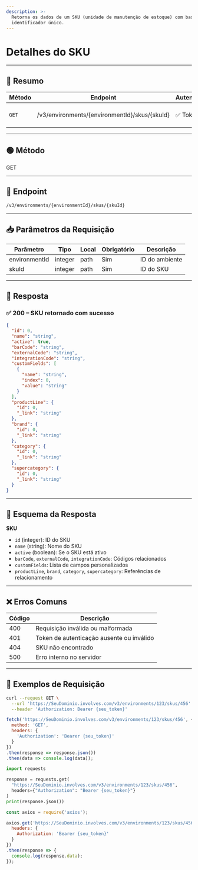 ```yaml
---
description: >-
  Retorna os dados de um SKU (unidade de manutenção de estoque) com base em seu
  identificador único.
---
```


# Detalhes do SKU

***

## 🧾 Resumo

| Método | Endpoint                                      | Autenticação | Descrição             |
| ------ | --------------------------------------------- | ------------ | --------------------- |
| `GET`  | /v3/environments/{environmentId}/skus/{skuId} | ✅ Token      | Retorna um SKU por ID |

***

## 🟢 Método

GET

***

## 🔗 Endpoint

`/v3/environments/{environmentId}/skus/{skuId}`

***

## 📥 Parâmetros da Requisição

| Parâmetro     | Tipo    | Local | Obrigatório | Descrição      |
| ------------- | ------- | ----- | ----------- | -------------- |
| environmentId | integer | path  | Sim         | ID do ambiente |
| skuId         | integer | path  | Sim         | ID do SKU      |

***

## 🔄 Resposta

### ✅ 200 – SKU retornado com sucesso

```json
{
  "id": 0,
  "name": "string",
  "active": true,
  "barCode": "string",
  "externalCode": "string",
  "integrationCode": "string",
  "customFields": [
    {
      "name": "string",
      "index": 0,
      "value": "string"
    }
  ],
  "productLine": {
    "id": 0,
    "_link": "string"
  },
  "brand": {
    "id": 0,
    "_link": "string"
  },
  "category": {
    "id": 0,
    "_link": "string"
  },
  "supercategory": {
    "id": 0,
    "_link": "string"
  }
}
```

***

## 🧬 Esquema da Resposta

**SKU**

* `id` (integer): ID do SKU
* `name` (string): Nome do SKU
* `active` (boolean): Se o SKU está ativo
* `barCode`, `externalCode`, `integrationCode`: Códigos relacionados
* `customFields`: Lista de campos personalizados
* `productLine`, `brand`, `category`, `supercategory`: Referências de relacionamento

***

## ❌ Erros Comuns

| Código | Descrição                                 |
| ------ | ----------------------------------------- |
| 400    | Requisição inválida ou malformada         |
| 401    | Token de autenticação ausente ou inválido |
| 404    | SKU não encontrado                        |
| 500    | Erro interno no servidor                  |

***

## 📘 Exemplos de Requisição

```bash
curl --request GET \
  --url 'https://SeuDominio.involves.com/v3/environments/123/skus/456' \
  --header 'Authorization: Bearer {seu_token}'
```

```javascript
fetch('https://SeuDominio.involves.com/v3/environments/123/skus/456', {
  method: 'GET',
  headers: {
    'Authorization': 'Bearer {seu_token}'
  }
})
.then(response => response.json())
.then(data => console.log(data));
```

```python
import requests

response = requests.get(
  "https://SeuDominio.involves.com/v3/environments/123/skus/456",
  headers={"Authorization": "Bearer {seu_token}"}
)
print(response.json())
```

```javascript
const axios = require('axios');

axios.get('https://SeuDominio.involves.com/v3/environments/123/skus/456', {
  headers: {
    Authorization: 'Bearer {seu_token}'
  }
})
.then(response => {
  console.log(response.data);
});
```
